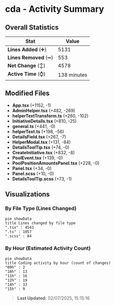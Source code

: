 # cda - Activity Summary 

## Overall Statistics

| Stat                   | Value                                                             |
| ---------------------- | ----------------------------------------------------------------- |
| **Lines Added** (➕)   | 5131                                          |
| **Lines Removed** (➖) | 553                                        |
| **Net Change** (↕)    | 4578                |
| **Active Time** (⌚)   | 138 minutes |


## Modified Files
- **App.tsx** (+1152, -1)
- **AdminHelper.tsx** (+482, -269)
- **helperTextTransform.ts** (+260, -102)
- **InitiativeDetails.tsx** (+810, -25)
- **general.ts** (+441, -0)
- **helperText.ts** (+198, -56)
- **DetailsField.tsx** (+267, -7)
- **HelperModal.tsx** (+131, -84)
- **DetailsToolTip.tsx** (+74, -0)
- **CreateInitiative.tsx** (+832, -8)
- **PoolEvent.tsx** (+139, -0)
- **PoolPositionAmountsPanel.tsx** (+228, -0)
- **Panel.tsx** (+34, -0)
- **Panel.scss** (+10, -0)
- **DetailsToolTip.scss** (+73, -1)

## Visualizations

### By File Type (Lines Changed)

```mermaid
pie showData
title Lines changed by file type
".tsx" : 4543
".ts" : 1057
".scss" : 84
```

### By Hour (Estimated Activity Count)

```mermaid
pie showData
title Coding activity by hour (count of changes)
"09h" : 2
"10h" : 13
"11h" : 16
"12h" : 19
"14h" : 33
"15h" : 9
```


> **Last Updated:** 02/07/2025, 15:15:16